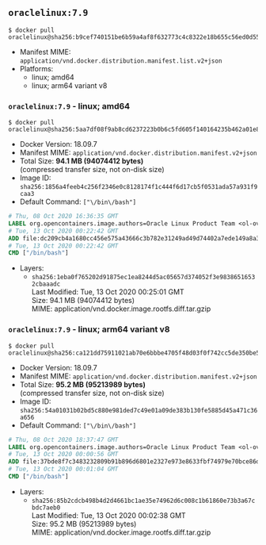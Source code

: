 ## `oraclelinux:7.9`

```console
$ docker pull oraclelinux@sha256:b9cef740151be6b59a4af8f632773c4c8322e18b655c56ed0d55e985c34977e6
```

-	Manifest MIME: `application/vnd.docker.distribution.manifest.list.v2+json`
-	Platforms:
	-	linux; amd64
	-	linux; arm64 variant v8

### `oraclelinux:7.9` - linux; amd64

```console
$ docker pull oraclelinux@sha256:5aa7df08f9ab8cd6237223b0b6c5fd605f140164235b462a01e8b9d56fb03daf
```

-	Docker Version: 18.09.7
-	Manifest MIME: `application/vnd.docker.distribution.manifest.v2+json`
-	Total Size: **94.1 MB (94074412 bytes)**  
	(compressed transfer size, not on-disk size)
-	Image ID: `sha256:1856a4feeb4c256f2346e0c8128174f1c444f6d17cb5f0531ada57a931f9caa3`
-	Default Command: `["\/bin\/bash"]`

```dockerfile
# Thu, 08 Oct 2020 16:36:35 GMT
LABEL org.opencontainers.image.authors=Oracle Linux Product Team <ol-ovm-info_ww@oracle.com> org.opencontainers.image.url=https://github.com/oracle/container-images org.opencontainers.image.source=https://github.com/oracle/container-images/tree/dist-amd64/7.9 org.opencontainers.image.vendor=Oracle America, Inc org.opencontainers.image.title=Oracle Linux 7 org.opencontainers.image.description=Oracle Linux is an open-source       operating system available under the GNU General Public License (GPLv2) and       is suitable for both general purpose or Oracle workloads.
# Tue, 13 Oct 2020 00:22:42 GMT
ADD file:dc209cb4a1680cc456e575a43666c3b782e31249ad49d74402a7ede149a8a35e in / 
# Tue, 13 Oct 2020 00:22:42 GMT
CMD ["/bin/bash"]
```

-	Layers:
	-	`sha256:1eba0f765202d91875ec1ea8244d5ac05657d374052f3e98386516532cbaaadc`  
		Last Modified: Tue, 13 Oct 2020 00:25:01 GMT  
		Size: 94.1 MB (94074412 bytes)  
		MIME: application/vnd.docker.image.rootfs.diff.tar.gzip

### `oraclelinux:7.9` - linux; arm64 variant v8

```console
$ docker pull oraclelinux@sha256:ca121dd75911021ab70e6bbbe4705f48d03f0f742cc5de350be5f9bb0ef32d9d
```

-	Docker Version: 18.09.7
-	Manifest MIME: `application/vnd.docker.distribution.manifest.v2+json`
-	Total Size: **95.2 MB (95213989 bytes)**  
	(compressed transfer size, not on-disk size)
-	Image ID: `sha256:54a01031b02bd5c880e981ded7c49e01a09de383b130fe5885d45a471c36a656`
-	Default Command: `["\/bin\/bash"]`

```dockerfile
# Thu, 08 Oct 2020 18:37:47 GMT
LABEL org.opencontainers.image.authors=Oracle Linux Product Team <ol-ovm-info_ww@oracle.com> org.opencontainers.image.url=https://github.com/oracle/container-images org.opencontainers.image.source=https://github.com/oracle/container-images/tree/dist-arm64v8/7.9 org.opencontainers.image.vendor=Oracle America, Inc org.opencontainers.image.title=Oracle Linux 7 org.opencontainers.image.description=Oracle Linux is an open-source       operating system available under the GNU General Public License (GPLv2) and       is suitable for both general purpose or Oracle workloads.
# Tue, 13 Oct 2020 00:00:56 GMT
ADD file:37bde8f7c3483232809b91b896d6801e2327e973e8633fbf74979e70bce86dea in / 
# Tue, 13 Oct 2020 00:01:04 GMT
CMD ["/bin/bash"]
```

-	Layers:
	-	`sha256:85b2cdcb498b4d2d4661bc1ae35e74962d6c008c1b61860e73b3a67cbdc7aeb0`  
		Last Modified: Tue, 13 Oct 2020 00:02:38 GMT  
		Size: 95.2 MB (95213989 bytes)  
		MIME: application/vnd.docker.image.rootfs.diff.tar.gzip
